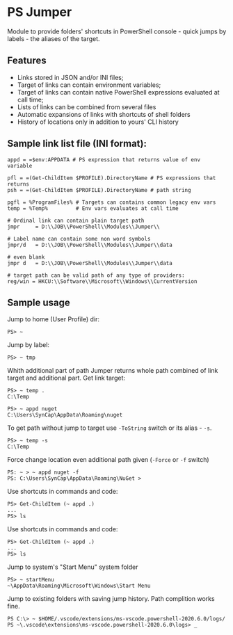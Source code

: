# PS Jumper

Module to provide folders' shortcuts in PowerShell console - quick jumps by labels - the aliases of the target.

## Features

- Links stored in JSON and/or INI files;
- Target of links can contain environment variables;
- Target of links can contain native PowerShell expressions evaluated at call time;
- Lists of links can be combined from several files
- Automatic expansions of links with shortcuts of shell folders
- History of locations only in addition to yours' CLI history


## Sample link list file (INI format):

	appd = =$env:APPDATA # PS expression that returns value of env variable

	pfl = =(Get-ChildItem $PROFILE).DirectoryName # PS expressions that returns
	psh = =(Get-ChildItem $PROFILE).DirectoryName # path string

	pgfl = %ProgramFiles% # Targets can contains common legacy env vars
	temp = %Temp%         # Env vars evaluates at call time

	# Ordinal link can contain plain target path
	jmpr     = D:\\JOB\\PowerShell\\Modules\\Jumper\\

	# Label name can contain some non word symbols
	jmpr/d   = D:\\JOB\\PowerShell\\Modules\\Jumper\\data

	# even blank
	jmpr d   = D:\\JOB\\PowerShell\\Modules\\Jumper\\data

	# target path can be valid path of any type of providers:
	reg/win = HKCU:\\Software\\Microsoft\\Windows\\CurrentVersion

## Sample usage

Jump to home (User Profile) dir:

	PS> ~

Jump by label:

	PS> ~ tmp

Whith additional part of path Jumper returns whole path combined of link target
and additional part.
Get link target:

	PS> ~ temp .
	C:\Temp

	PS> ~ appd nuget
	C:\Users\SynCap\AppData\Roaming\nuget

To get path without jump to target use `-ToString` switch or its alias - `-s`.

	PS> ~ temp -s
	C:\Temp

Force change location even additional path given (`-Force` or `-f` switch)

	PS: ~ > ~ appd nuget -f
	PS: C:\Users\SynCap\AppData\Roaming\NuGet >

Use shortcuts in commands and code:

	PS> Get-ChildItem (~ appd .)
	...
	PS> ls


Use shortcuts in commands and code:

    PS> Get-ChildItem (~ appd .)
    ...
    PS> ls

Jump to system's "Start Menu" system folder

    PS> ~ startMenu
    ~\AppData\Roaming\Microsoft\Windows\Start Menu

Jump to existing folders with saving jump history. Path complition works fine.

    PS C:\> ~ $HOME/.vscode/extensions/ms-vscode.powershell-2020.6.0/logs/
    PS ~\.vscode\extensions\ms-vscode.powershell-2020.6.0\logs> _

